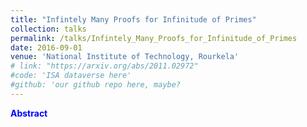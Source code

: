 ```yaml
---
title: "Infintely Many Proofs for Infinitude of Primes"
collection: talks
permalink: /talks/Infintely_Many_Proofs_for_Infinitude_of_Primes
date: 2016-09-01
venue: 'National Institute of Technology, Rourkela'
# link: "https://arxiv.org/abs/2011.02972"
#code: 'ISA dataverse here'
#github: 'our github repo here, maybe?
---
```

<strong style = "color:blue">Abstract</strong>
> 
